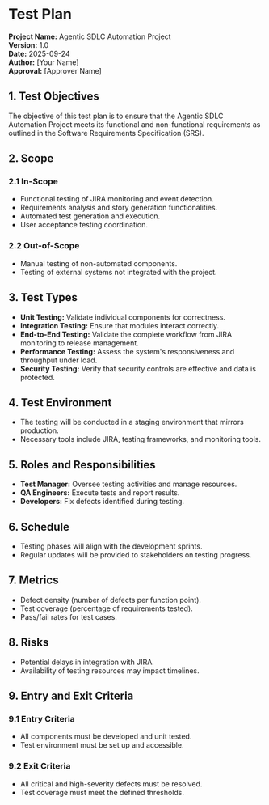 # Test Plan

**Project Name:** Agentic SDLC Automation Project  
**Version:** 1.0  
**Date:** 2025-09-24  
**Author:** [Your Name]  
**Approval:** [Approver Name]  

## 1. Test Objectives  
The objective of this test plan is to ensure that the Agentic SDLC Automation Project meets its functional and non-functional requirements as outlined in the Software Requirements Specification (SRS).

## 2. Scope  
### 2.1 In-Scope  
- Functional testing of JIRA monitoring and event detection.  
- Requirements analysis and story generation functionalities.  
- Automated test generation and execution.  
- User acceptance testing coordination.

### 2.2 Out-of-Scope  
- Manual testing of non-automated components.  
- Testing of external systems not integrated with the project.

## 3. Test Types  
- **Unit Testing:** Validate individual components for correctness.  
- **Integration Testing:** Ensure that modules interact correctly.  
- **End-to-End Testing:** Validate the complete workflow from JIRA monitoring to release management.  
- **Performance Testing:** Assess the system's responsiveness and throughput under load.  
- **Security Testing:** Verify that security controls are effective and data is protected.

## 4. Test Environment  
- The testing will be conducted in a staging environment that mirrors production.  
- Necessary tools include JIRA, testing frameworks, and monitoring tools.

## 5. Roles and Responsibilities  
- **Test Manager:** Oversee testing activities and manage resources.  
- **QA Engineers:** Execute tests and report results.  
- **Developers:** Fix defects identified during testing.

## 6. Schedule  
- Testing phases will align with the development sprints.  
- Regular updates will be provided to stakeholders on testing progress.

## 7. Metrics  
- Defect density (number of defects per function point).  
- Test coverage (percentage of requirements tested).  
- Pass/fail rates for test cases.

## 8. Risks  
- Potential delays in integration with JIRA.  
- Availability of testing resources may impact timelines.

## 9. Entry and Exit Criteria  
### 9.1 Entry Criteria  
- All components must be developed and unit tested.  
- Test environment must be set up and accessible.

### 9.2 Exit Criteria  
- All critical and high-severity defects must be resolved.  
- Test coverage must meet the defined thresholds.